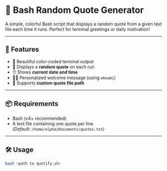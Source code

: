 # 🎯 Bash Random Quote Generator

A simple, colorful Bash script that displays a random quote from a given text file each time it runs. Perfect for terminal greetings or daily motivation!

---

## 🚀 Features

- 🎨 Beautiful color-coded terminal output  
- 🎲 Displays a **random quote** on each run  
- ⏰ Shows **current date and time**  
- 🙋‍♂️ Personalized welcome message (using `whoami`)  
- 📁 Supports **custom quote file path**

---

## 📦 Requirements

- Bash (v4+ recommended)
- A text file containing one quote per line  
  *(Default: `/home/alpha/Documents/quotes.txt`)*

---

## 🛠️ Usage

```bash
bash <path to quotify.sh>
